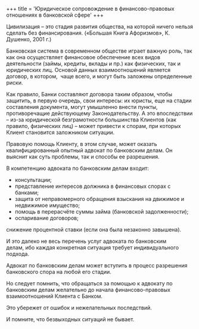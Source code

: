 +++
title = 'Юридическое сопровождение в финансово-правовых отношениях в банковской сфере'
+++

Цивилизация – это стадия развития общества, на которой ничего нельзя сделать без финансирования.
(«Большая Книга Афоризмов», К. Душенко, 2001 г.)
<!--more-->
Банковская система в современном обществе играет важную роль, так как она осуществляет финансовое обеспечение всех видов деятельности (займы, кредиты, вклады и пр.) как физических, так и юридических лиц. Основой данных взаимоотношений является договор, в котором,  чаще всего, и могут быть заложены определенные риски.

Как правило, Банки составляют договора таким образом, чтобы защитить, в первую очередь, свои интересы: их юристы, еще на стадии составления документа, могут умышленно внести пункты, противоречащие действующему Законодательству. А это впоследствии – из-за юридической безграмотности большинства Клиентов (как правило, физических лиц) – может привести к спорам, при которых Клиент становится заложником ситуации.

Правовую помощь Клиенту, в этом случае, может оказать квалифицированный опытный адвокат по банковским делам. Он выяснит как суть проблемы, так и способы ее разрешения.

В компетенцию адвоката по банковским делам входит:
- консультации;
- представление интересов должника в финансовых спорах с банками;
- защита от неправомерного обращения взыскания на движимое и недвижимое имущество;
- помощь в перерасчёте суммы займа (банковской задолженности);
- оспаривание договоров;

снижение процентной ставки (если она была незаконно завышена).

И это далеко не весь перечень услуг адвоката по банковским делам, ибо каждая конкретная ситуация требует индивидуального подхода.

Адвокат по банковским делам может вступить в процесс разрешения банковского спора на любой его стадии.

Но следует помнить, что обращаться за помощью к адвокату по банковским делам желательно до начала финансово-правовых взаимоотношений Клиента с Банком.

Это убережет от ошибок и нежелательных последствий.

И помните, что безвыходных ситуаций не бывает.